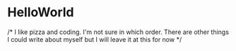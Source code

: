 # HelloWorld


/* I like pizza and coding. I'm not sure in which order. 
There are other things I could write about myself but I will leave it at this for now */
